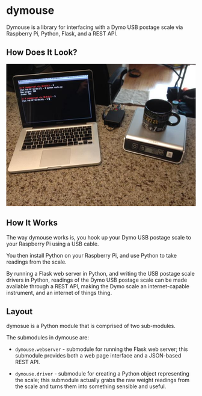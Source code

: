 # dymouse

Dymouse is a library for interfacing with a Dymo USB postage scale 
via Raspberry Pi, Python, Flask, and a REST API.

## How Does It Look?

![The Setup](dymouse/webapp/static/img/dymouse.jpg "The Setup")

## How It Works

The way dymouse works is, you hook up your Dymo USB postage scale
to your Raspberry Pi using a USB cable.

You then install Python on your Raspberry Pi, and use Python
to take readings from the scale. 

By running a Flask web server in Python, 
and writing the USB postage scale drivers in Python, 
readings of the Dymo USB postage scale can be made available 
through a REST API, making the Dymo scale an internet-capable
instrument, and an internet of things thing.

## Layout

dymosue is a Python module that is comprised of two sub-modules.

The submodules in dymouse are:

* ```dymouse.webserver``` - submodule for running the Flask
    web server; this submodule provides both a web page interface
    and a JSON-based REST API.

* ```dymouse.driver``` - submodule for creating a Python object
    representing the scale; this submodule actually grabs the 
    raw weight readings from the scale and turns them into 
    something sensible and useful.

